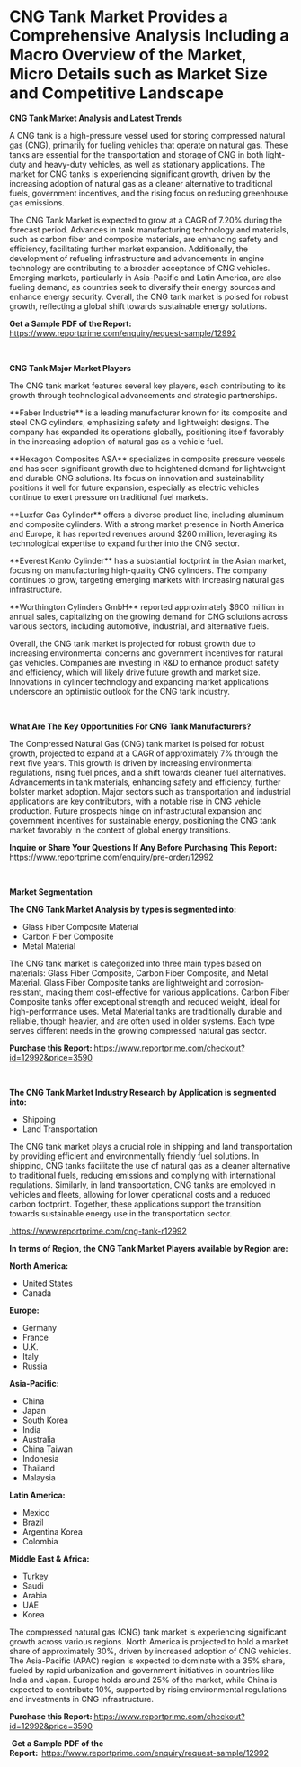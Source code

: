 <p><h1>CNG Tank Market Provides a Comprehensive Analysis Including a Macro Overview of the Market, Micro Details such as Market Size and Competitive Landscape</h1></p><p><strong>CNG Tank Market Analysis and Latest Trends</strong></p>
<p><p>A CNG tank is a high-pressure vessel used for storing compressed natural gas (CNG), primarily for fueling vehicles that operate on natural gas. These tanks are essential for the transportation and storage of CNG in both light-duty and heavy-duty vehicles, as well as stationary applications. The market for CNG tanks is experiencing significant growth, driven by the increasing adoption of natural gas as a cleaner alternative to traditional fuels, government incentives, and the rising focus on reducing greenhouse gas emissions.</p><p>The CNG Tank Market is expected to grow at a CAGR of 7.20% during the forecast period. Advances in tank manufacturing technology and materials, such as carbon fiber and composite materials, are enhancing safety and efficiency, facilitating further market expansion. Additionally, the development of refueling infrastructure and advancements in engine technology are contributing to a broader acceptance of CNG vehicles. Emerging markets, particularly in Asia-Pacific and Latin America, are also fueling demand, as countries seek to diversify their energy sources and enhance energy security. Overall, the CNG tank market is poised for robust growth, reflecting a global shift towards sustainable energy solutions.</p></p>
<p><strong>Get a Sample PDF of the Report:&nbsp;</strong> <a href="https://www.reportprime.com/enquiry/request-sample/12992?utm_campaign=4439&utm_medium=2&utm_source=Github&utm_content=ia&utm_term=17052025&utm_id=cng-tank">https://www.reportprime.com/enquiry/request-sample/12992</a></p>
<p>&nbsp;</p>
<p><strong>CNG Tank Major Market Players</strong></p>
<p><p>The CNG tank market features several key players, each contributing to its growth through technological advancements and strategic partnerships. </p><p>**Faber Industrie** is a leading manufacturer known for its composite and steel CNG cylinders, emphasizing safety and lightweight designs. The company has expanded its operations globally, positioning itself favorably in the increasing adoption of natural gas as a vehicle fuel.</p><p>**Hexagon Composites ASA** specializes in composite pressure vessels and has seen significant growth due to heightened demand for lightweight and durable CNG solutions. Its focus on innovation and sustainability positions it well for future expansion, especially as electric vehicles continue to exert pressure on traditional fuel markets.</p><p>**Luxfer Gas Cylinder** offers a diverse product line, including aluminum and composite cylinders. With a strong market presence in North America and Europe, it has reported revenues around $260 million, leveraging its technological expertise to expand further into the CNG sector.</p><p>**Everest Kanto Cylinder** has a substantial footprint in the Asian market, focusing on manufacturing high-quality CNG cylinders. The company continues to grow, targeting emerging markets with increasing natural gas infrastructure.</p><p>**Worthington Cylinders GmbH** reported approximately $600 million in annual sales, capitalizing on the growing demand for CNG solutions across various sectors, including automotive, industrial, and alternative fuels.</p><p>Overall, the CNG tank market is projected for robust growth due to increasing environmental concerns and government incentives for natural gas vehicles. Companies are investing in R&D to enhance product safety and efficiency, which will likely drive future growth and market size. Innovations in cylinder technology and expanding market applications underscore an optimistic outlook for the CNG tank industry.</p></p>
<p>&nbsp;</p>
<p><strong>What Are The Key Opportunities For CNG Tank Manufacturers?</strong></p>
<p><p>The Compressed Natural Gas (CNG) tank market is poised for robust growth, projected to expand at a CAGR of approximately 7% through the next five years. This growth is driven by increasing environmental regulations, rising fuel prices, and a shift towards cleaner fuel alternatives. Advancements in tank materials, enhancing safety and efficiency, further bolster market adoption. Major sectors such as transportation and industrial applications are key contributors, with a notable rise in CNG vehicle production. Future prospects hinge on infrastructural expansion and government incentives for sustainable energy, positioning the CNG tank market favorably in the context of global energy transitions.</p></p>
<p><strong>Inquire or Share Your Questions If Any Before Purchasing This Report:</strong> <a href="https://www.reportprime.com/enquiry/pre-order/12992?utm_campaign=4439&utm_medium=2&utm_source=Github&utm_content=ia&utm_term=17052025&utm_id=cng-tank">https://www.reportprime.com/enquiry/pre-order/12992</a></p>
<p>&nbsp;</p>
<p><strong>Market Segmentation</strong></p>
<p><strong>The CNG Tank Market Analysis by types is segmented into:</strong></p>
<p><ul><li>Glass Fiber Composite Material</li><li>Carbon Fiber Composite</li><li>Metal Material</li></ul></p>
<p><p>The CNG tank market is categorized into three main types based on materials: Glass Fiber Composite, Carbon Fiber Composite, and Metal Material. Glass Fiber Composite tanks are lightweight and corrosion-resistant, making them cost-effective for various applications. Carbon Fiber Composite tanks offer exceptional strength and reduced weight, ideal for high-performance uses. Metal Material tanks are traditionally durable and reliable, though heavier, and are often used in older systems. Each type serves different needs in the growing compressed natural gas sector.</p></p>
<p><strong>Purchase this Report:&nbsp;</strong><a href="https://www.reportprime.com/checkout?id=12992&price=3590&utm_campaign=4439&utm_medium=2&utm_source=Github&utm_content=ia&utm_term=17052025&utm_id=cng-tank">https://www.reportprime.com/checkout?id=12992&price=3590</a></p>
<p>&nbsp;</p>
<p><strong>The CNG Tank Market Industry Research by Application is segmented into:</strong></p>
<p><ul><li>Shipping</li><li>Land Transportation</li></ul></p>
<p><p>The CNG tank market plays a crucial role in shipping and land transportation by providing efficient and environmentally friendly fuel solutions. In shipping, CNG tanks facilitate the use of natural gas as a cleaner alternative to traditional fuels, reducing emissions and complying with international regulations. Similarly, in land transportation, CNG tanks are employed in vehicles and fleets, allowing for lower operational costs and a reduced carbon footprint. Together, these applications support the transition towards sustainable energy use in the transportation sector.</p></p>
<p><a href="https://www.reportprime.com/cng-tank-r12992?utm_campaign=4439&utm_medium=2&utm_source=Github&utm_content=ia&utm_term=17052025&utm_id=cng-tank">&nbsp;https://www.reportprime.com/cng-tank-r12992</a></p>
<p><strong>In terms of Region, the CNG Tank Market Players available by Region are:</strong></p>
<p>
    <p> <strong> North America: </strong>
        <ul>
            <li>United States</li>
            <li>Canada</li>
        </ul>
        </p> 
    <p> <strong> Europe: </strong>
        <ul>
            <li>Germany</li>
            <li>France</li>
            <li>U.K.</li>
            <li>Italy</li>
            <li>Russia</li>
        </ul>
        </p> 
    <p> <strong> Asia-Pacific: </strong>
        <ul>
            <li>China</li>
            <li>Japan</li>
            <li>South Korea</li>
            <li>India</li>
            <li>Australia</li>
            <li>China Taiwan</li>
            <li>Indonesia</li>
            <li>Thailand</li>
            <li>Malaysia</li>
        </ul>
        </p> 
    <p> <strong> Latin America: </strong>
        <ul>
            <li>Mexico</li>
            <li>Brazil</li>
            <li>Argentina Korea</li>
            <li>Colombia</li>
        </ul>
        </p> 
    <p> <strong> Middle East & Africa: </strong>
        <ul>
            <li>Turkey</li>
            <li>Saudi</li>
            <li>Arabia</li>
            <li>UAE</li>
            <li>Korea</li>
        </ul>
    </p>
    </p>
<p><p>The compressed natural gas (CNG) tank market is experiencing significant growth across various regions. North America is projected to hold a market share of approximately 30%, driven by increased adoption of CNG vehicles. The Asia-Pacific (APAC) region is expected to dominate with a 35% share, fueled by rapid urbanization and government initiatives in countries like India and Japan. Europe holds around 25% of the market, while China is expected to contribute 10%, supported by rising environmental regulations and investments in CNG infrastructure.</p></p>
<p><strong>Purchase this Report: </strong><a href="https://www.reportprime.com/checkout?id=12992&price=3590&utm_campaign=4439&utm_medium=2&utm_source=Github&utm_content=ia&utm_term=17052025&utm_id=cng-tank">https://www.reportprime.com/checkout?id=12992&price=3590</a></p>
<p>&nbsp;<strong>Get a Sample PDF of the Report:&nbsp;&nbsp;</strong><a href="https://www.reportprime.com/enquiry/request-sample/12992?utm_campaign=4439&utm_medium=2&utm_source=Github&utm_content=ia&utm_term=17052025&utm_id=cng-tank">https://www.reportprime.com/enquiry/request-sample/12992</a></p>
<p><strong></strong></p>
<p><p></p><p></p><p></p></p>